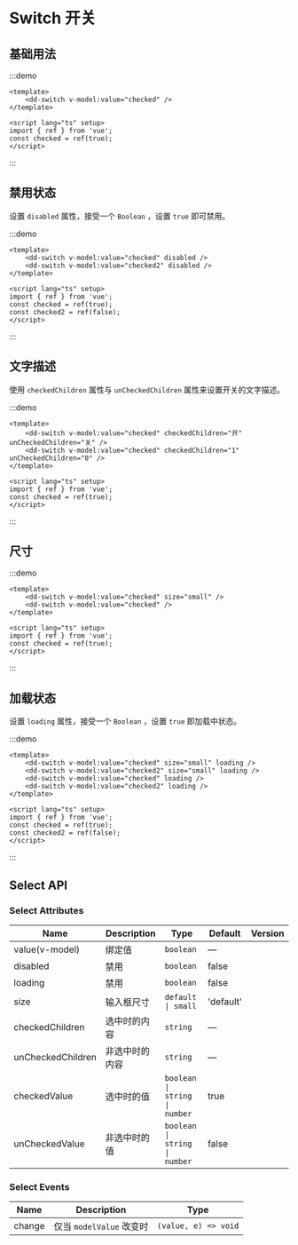 # Switch 开关

## 基础用法

:::demo

```vue
<template>
	<dd-switch v-model:value="checked" />
</template>

<script lang="ts" setup>
import { ref } from 'vue';
const checked = ref(true);
</script>
```

:::

## 禁用状态

设置 `disabled` 属性，接受一个 `Boolean` ，设置 `true` 即可禁用。

:::demo

```vue
<template>
	<dd-switch v-model:value="checked" disabled />
	<dd-switch v-model:value="checked2" disabled />
</template>

<script lang="ts" setup>
import { ref } from 'vue';
const checked = ref(true);
const checked2 = ref(false);
</script>
```

:::

## 文字描述

使用 `checkedChildren` 属性与 `unCheckedChildren` 属性来设置开关的文字描述。

:::demo

```vue
<template>
	<dd-switch v-model:value="checked" checkedChildren="开" unCheckedChildren="关" />
	<dd-switch v-model:value="checked" checkedChildren="1" unCheckedChildren="0" />
</template>

<script lang="ts" setup>
import { ref } from 'vue';
const checked = ref(true);
</script>
```

:::

## 尺寸

:::demo

```vue
<template>
	<dd-switch v-model:value="checked" size="small" />
	<dd-switch v-model:value="checked" />
</template>

<script lang="ts" setup>
import { ref } from 'vue';
const checked = ref(true);
</script>
```

:::

## 加载状态

设置 `loading` 属性，接受一个 `Boolean` ，设置 `true` 即加载中状态。

:::demo

```vue
<template>
	<dd-switch v-model:value="checked" size="small" loading />
	<dd-switch v-model:value="checked2" size="small" loading />
	<dd-switch v-model:value="checked" loading />
	<dd-switch v-model:value="checked2" loading />
</template>

<script lang="ts" setup>
import { ref } from 'vue';
const checked = ref(true);
const checked2 = ref(false);
</script>
```

:::

## Select API

### Select Attributes

| Name              | Description    | Type                          | Default   | Version |
| ----------------- | -------------- | ----------------------------- | --------- | ------- |
| value(v-model)    | 绑定值         | `boolean`                     | —         |
| disabled          | 禁用           | `boolean`                     | false     |
| loading           | 禁用           | `boolean`                     | false     |
| size              | 输入框尺寸     | `default \| small`            | 'default' |
| checkedChildren   | 选中时的内容   | `string`                      | —         |
| unCheckedChildren | 非选中时的内容 | `string`                      | —         |
| checkedValue      | 选中时的值     | `boolean \| string \| number` | true      |
| unCheckedValue    | 非选中时的值   | `boolean \| string \| number` | false     |

### Select Events

| Name   | Description              | Type                 |
| ------ | ------------------------ | -------------------- |
| change | 仅当 `modelValue` 改变时 | `(value, e) => void` |

